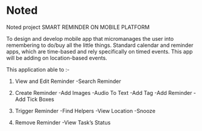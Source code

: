 # Noted
Noted project
SMART REMINDER ON MOBILE PLATFORM 

To design and develop mobile app that micromanages the user into remembering to do/buy all the little things. Standard calendar and reminder apps, which are time-based and rely specifically on timed events. This app will be adding on location-based events.

This application able to :-
1) View and Edit Reminder
 -Search Reminder
  
2) Create Reminder
-Add Images
-Audio To Text
-Add Tag
-Add Reminder
-Add Tick Boxes

3) Trigger Reminder
-Find Helpers
-View Location
-Snooze

4) Remove Reminder
-View Task’s Status


